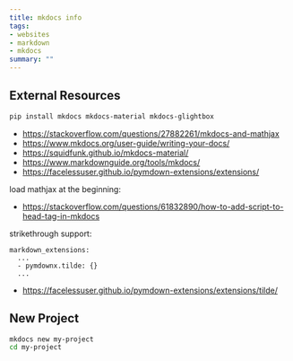 ```yaml
---
title: mkdocs info
tags:
- websites
- markdown
- mkdocs
summary: ""
---
```


## External Resources

```bash
pip install mkdocs mkdocs-material mkdocs-glightbox
```

* <https://stackoverflow.com/questions/27882261/mkdocs-and-mathjax>
* <https://www.mkdocs.org/user-guide/writing-your-docs/>
* <https://squidfunk.github.io/mkdocs-material/>
* <https://www.markdownguide.org/tools/mkdocs/>
* <https://facelessuser.github.io/pymdown-extensions/extensions/>

load mathjax at the beginning:

* <https://stackoverflow.com/questions/61832890/how-to-add-script-to-head-tag-in-mkdocs>

strikethrough support:

```
markdown_extensions:
  ...
  - pymdownx.tilde: {}
  ...
```

* <https://facelessuser.github.io/pymdown-extensions/extensions/tilde/>


## New Project

```bash
mkdocs new my-project
cd my-project
```
